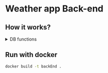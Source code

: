 # Weather app Back-end

## How it works?
<details>
<summary>DB functions</summary>

### Register user
```javascript
async function registerUser(object)
```

### Delete user
```javascript
async function deleteUser(email)
```

### Find User
```javascript
async function findUser(email)
```

### Update user
```javascript
async function updateUser(update, email)
```


</details>

## Run with docker
```bash
docker build -t backEnd .
```
